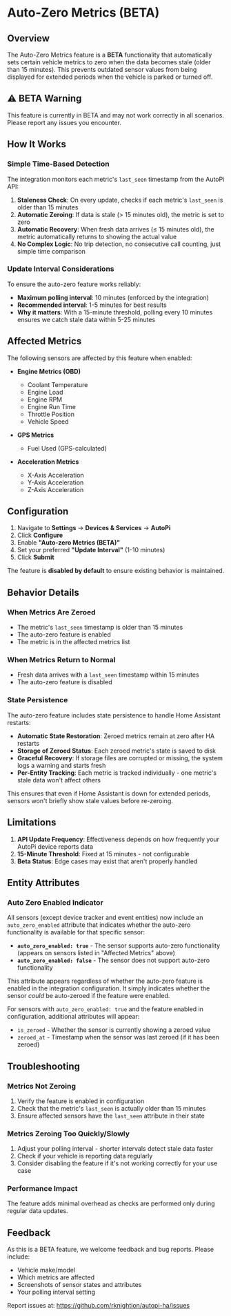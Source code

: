 # Auto-Zero Metrics (BETA)

## Overview

The Auto-Zero Metrics feature is a **BETA** functionality that automatically sets certain vehicle metrics to zero when the data becomes stale (older than 15 minutes). This prevents outdated sensor values from being displayed for extended periods when the vehicle is parked or turned off.

## ⚠️ BETA Warning

This feature is currently in BETA and may not work correctly in all scenarios. Please report any issues you encounter.

## How It Works

### Simple Time-Based Detection

The integration monitors each metric's `last_seen` timestamp from the AutoPi API:

1. **Staleness Check**: On every update, checks if each metric's `last_seen` is older than 15 minutes
2. **Automatic Zeroing**: If data is stale (> 15 minutes old), the metric is set to zero
3. **Automatic Recovery**: When fresh data arrives (≤ 15 minutes old), the metric automatically returns to showing the actual value
4. **No Complex Logic**: No trip detection, no consecutive call counting, just simple time comparison

### Update Interval Considerations

To ensure the auto-zero feature works reliably:
- **Maximum polling interval**: 10 minutes (enforced by the integration)
- **Recommended interval**: 1-5 minutes for best results
- **Why it matters**: With a 15-minute threshold, polling every 10 minutes ensures we catch stale data within 5-25 minutes

## Affected Metrics

The following sensors are affected by this feature when enabled:

- **Engine Metrics (OBD)**
  - Coolant Temperature
  - Engine Load
  - Engine RPM
  - Engine Run Time
  - Throttle Position
  - Vehicle Speed

- **GPS Metrics**
  - Fuel Used (GPS-calculated)

- **Acceleration Metrics**
  - X-Axis Acceleration
  - Y-Axis Acceleration
  - Z-Axis Acceleration

## Configuration

1. Navigate to **Settings** → **Devices & Services** → **AutoPi**
2. Click **Configure**
3. Enable **"Auto-zero Metrics (BETA)"**
4. Set your preferred **"Update Interval"** (1-10 minutes)
5. Click **Submit**

The feature is **disabled by default** to ensure existing behavior is maintained.

## Behavior Details

### When Metrics Are Zeroed

- The metric's `last_seen` timestamp is older than 15 minutes
- The auto-zero feature is enabled
- The metric is in the affected metrics list

### When Metrics Return to Normal

- Fresh data arrives with a `last_seen` timestamp within 15 minutes
- The auto-zero feature is disabled

### State Persistence

The auto-zero feature includes state persistence to handle Home Assistant restarts:

- **Automatic State Restoration**: Zeroed metrics remain at zero after HA restarts
- **Storage of Zeroed Status**: Each zeroed metric's state is saved to disk
- **Graceful Recovery**: If storage files are corrupted or missing, the system logs a warning and starts fresh
- **Per-Entity Tracking**: Each metric is tracked individually - one metric's stale data won't affect others

This ensures that even if Home Assistant is down for extended periods, sensors won't briefly show stale values before re-zeroing.

## Limitations

1. **API Update Frequency**: Effectiveness depends on how frequently your AutoPi device reports data
2. **15-Minute Threshold**: Fixed at 15 minutes - not configurable
3. **Beta Status**: Edge cases may exist that aren't properly handled

## Entity Attributes

### Auto Zero Enabled Indicator

All sensors (except device tracker and event entities) now include an `auto_zero_enabled` attribute that indicates whether the auto-zero functionality is available for that specific sensor:

- **`auto_zero_enabled: true`** - The sensor supports auto-zero functionality (appears on sensors listed in "Affected Metrics" above)
- **`auto_zero_enabled: false`** - The sensor does not support auto-zero functionality

This attribute appears regardless of whether the auto-zero feature is enabled in the integration configuration. It simply indicates whether the sensor *could* be auto-zeroed if the feature were enabled.

For sensors with `auto_zero_enabled: true` and the feature enabled in configuration, additional attributes will appear:
- `is_zeroed` - Whether the sensor is currently showing a zeroed value
- `zeroed_at` - Timestamp when the sensor was last zeroed (if it has been zeroed)

## Troubleshooting

### Metrics Not Zeroing

1. Verify the feature is enabled in configuration
2. Check that the metric's `last_seen` is actually older than 15 minutes
3. Ensure affected sensors have the `last_seen` attribute in their state

### Metrics Zeroing Too Quickly/Slowly

1. Adjust your polling interval - shorter intervals detect stale data faster
2. Check if your vehicle is reporting data regularly
3. Consider disabling the feature if it's not working correctly for your use case

### Performance Impact

The feature adds minimal overhead as checks are performed only during regular data updates.

## Feedback

As this is a BETA feature, we welcome feedback and bug reports. Please include:

- Vehicle make/model
- Which metrics are affected
- Screenshots of sensor states and attributes
- Your polling interval setting

Report issues at: https://github.com/rknightion/autopi-ha/issues